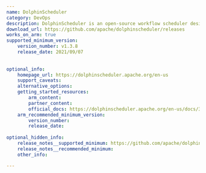 ```yaml
---
name: DolphinScheduler
category: DevOps
description: DolphinScheduler is an open-source workflow scheduler designed to manage and orchestrate complex tasks and data workflows.
download_url: https://github.com/apache/dolphinscheduler/releases
works_on_arm: true
supported_minimum_version:
    version_number: v1.3.8
    release_date: 2021/09/07
 
 
optional_info:
    homepage_url: https://dolphinscheduler.apache.org/en-us
    support_caveats:
    alternative_options:
    getting_started_resources:
        arm_content:
        partner_content:
        official_docs: https://dolphinscheduler.apache.org/en-us/docs/3.2.2
    arm_recommended_minimum_version:
        version_number:
        release_date:
 
optional_hidden_info:
    release_notes__supported_minimum: https://github.com/apache/dolphinscheduler/releases/tag/1.3.8
    release_notes__recommended_minimum:
    other_info:

---
```

